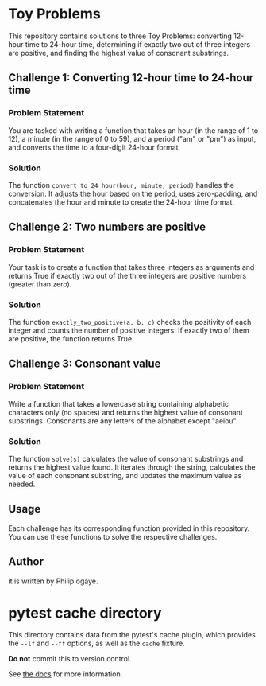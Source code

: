 
# Toy Problems

This repository contains solutions to three Toy Problems: converting 12-hour time to 24-hour time, determining if exactly two out of three integers are positive, and finding the highest value of consonant substrings.

## Challenge 1: Converting 12-hour time to 24-hour time

### Problem Statement

You are tasked with writing a function that takes an hour (in the range of 1 to 12), a minute (in the range of 0 to 59), and a period ("am" or "pm") as input, and converts the time to a four-digit 24-hour format.

### Solution

The function `convert_to_24_hour(hour, minute, period)` handles the conversion. It adjusts the hour based on the period, uses zero-padding, and concatenates the hour and minute to create the 24-hour time format.

## Challenge 2: Two numbers are positive

### Problem Statement

Your task is to create a function that takes three integers as arguments and returns True if exactly two out of the three integers are positive numbers (greater than zero).

### Solution

The function `exactly_two_positive(a, b, c)` checks the positivity of each integer and counts the number of positive integers. If exactly two of them are positive, the function returns True.

## Challenge 3: Consonant value

### Problem Statement

Write a function that takes a lowercase string containing alphabetic characters only (no spaces) and returns the highest value of consonant substrings. Consonants are any letters of the alphabet except "aeiou".

### Solution

The function `solve(s)` calculates the value of consonant substrings and returns the highest value found. It iterates through the string, calculates the value of each consonant substring, and updates the maximum value as needed.

## Usage

Each challenge has its corresponding function provided in this repository. You can use these functions to solve the respective challenges.


## Author
it is written by Philip ogaye.


# pytest cache directory #

This directory contains data from the pytest's cache plugin,
which provides the `--lf` and `--ff` options, as well as the `cache` fixture.

**Do not** commit this to version control.

See [the docs](https://docs.pytest.org/en/latest/cache.html) for more information.
